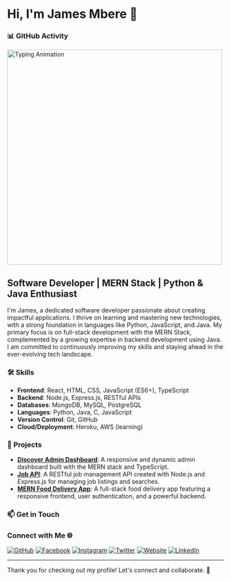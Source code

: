 # Hi, I'm James Mbere 👋

### 📊 GitHub Activity

<img src="https://media.giphy.com/media/Rpl1sod1vCXK0L2SUN/giphy.gif" width="500" alt="Typing Animation">


## Software Developer | MERN Stack | Python & Java Enthusiast

I'm James, a dedicated software developer passionate about creating impactful applications. I thrive on learning and mastering new technologies, with a strong foundation in languages like Python, JavaScript, and Java. My primary focus is on full-stack development with the MERN Stack, complemented by a growing expertise in backend development using Java. I am committed to continuously improving my skills and staying ahead in the ever-evolving tech landscape.

### 🛠️ Skills

- **Frontend**: React, HTML, CSS, JavaScript (ES6+), TypeScript
- **Backend**: Node.js, Express.js, RESTful APIs
- **Databases**: MongoDB, MySQL, PostgreSQL
- **Languages**: Python, Java, C, JavaScript
- **Version Control**: Git, GitHub
- **Cloud/Deployment**: Heroku, AWS (learning)

### 🚀 Projects

- **[Discover Admin Dashboard](https://mnrx-mern-admin-dashboard-client-app.onrender.com/dashboard)**: A responsive and dynamic admin dashboard built with the MERN stack and TypeScript.
- **[Job API](https://mnrx-jobs-api-app-api.onrender.com/api-docs/)**: A RESTful job management API created with Node.js and Express.js for managing job listings and searches.
- **[MERN Food Delivery App](https://mnrx-mern-food-delivery-frontend-app.onrender.com/)**: A full-stack food delivery app featuring a responsive frontend, user authentication, and a powerful backend.



### 📫 Get in Touch

### Connect with Me 🌐

[![GitHub](https://img.shields.io/badge/GitHub-181717?style=for-the-badge&logo=github)](https://github.com/mnrx2020)
[![Facebook](https://img.shields.io/badge/Facebook-1877F2?style=for-the-badge&logo=facebook&logoColor=white)](https://www.facebook.com/james.nyumbah)
[![Instagram](https://img.shields.io/badge/Instagram-E4405F?style=for-the-badge&logo=instagram&logoColor=white)](https://www.instagram.com/jamesjerry96/)
[![Twitter](https://img.shields.io/badge/Twitter-1DA1F2?style=for-the-badge&logo=twitter&logoColor=white)](https://twitter.com/jamesmbere01)
[![Website](https://img.shields.io/badge/Website-000000?style=for-the-badge&logo=icloud)](https://mnrx.netlify.app/)
[![LinkedIn](https://img.shields.io/badge/LinkedIn-0077B5?style=for-the-badge&logo=linkedin)](https://www.linkedin.com/in/james-mbere-3914ab13b/)


---

Thank you for checking out my profile! Let's connect and collaborate. 🚀
